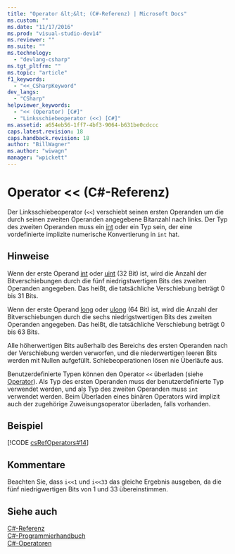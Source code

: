 ```yaml
---
title: "Operator &lt;&lt; (C#-Referenz) | Microsoft Docs"
ms.custom: ""
ms.date: "11/17/2016"
ms.prod: "visual-studio-dev14"
ms.reviewer: ""
ms.suite: ""
ms.technology: 
  - "devlang-csharp"
ms.tgt_pltfrm: ""
ms.topic: "article"
f1_keywords: 
  - "<<_CSharpKeyword"
dev_langs: 
  - "CSharp"
helpviewer_keywords: 
  - "<< (Operator) [C#]"
  - "Linksschiebeoperator (<<) [C#]"
ms.assetid: a654eb56-1ff7-4bf3-9064-b631be0cdccc
caps.latest.revision: 18
caps.handback.revision: 18
author: "BillWagner"
ms.author: "wiwagn"
manager: "wpickett"
---
```

# Operator &lt;&lt; (C#-Referenz)
Der Linksschiebeoperator \(`<<`\) verschiebt seinen ersten Operanden um die durch seinen zweiten Operanden angegebene Bitanzahl nach links.  Der Typ des zweiten Operanden muss ein [int](../../../csharp/language-reference/keywords/int.md) oder ein Typ sein, der eine vordefinierte implizite numerische Konvertierung in `int` hat.  
  
## Hinweise  
 Wenn der erste Operand [int](../../../csharp/language-reference/keywords/int.md) oder [uint](../../../csharp/language-reference/keywords/uint.md) \(32 Bit\) ist, wird die Anzahl der Bitverschiebungen durch die fünf niedrigstwertigen Bits des zweiten Operanden angegeben.  Das heißt, die tatsächliche Verschiebung beträgt 0 bis 31 Bits.  
  
 Wenn der erste Operand [long](../../../csharp/language-reference/keywords/long.md) oder [ulong](../../../csharp/language-reference/keywords/ulong.md) \(64 Bit\) ist, wird die Anzahl der Bitverschiebungen durch die sechs niedrigstwertigen Bits des zweiten Operanden angegeben.  Das heißt, die tatsächliche Verschiebung beträgt 0 bis 63 Bits.  
  
 Alle höherwertigen Bits außerhalb des Bereichs des ersten Operanden nach der Verschiebung werden verworfen, und die niederwertigen leeren Bits werden mit Nullen aufgefüllt.  Schiebeoperationen lösen nie Überläufe aus.  
  
 Benutzerdefinierte Typen können den Operator `<<` überladen \(siehe [Operator](../../../csharp/language-reference/keywords/operator.md)\). Als Typ des ersten Operanden muss der benutzerdefinierte Typ verwendet werden, und als Typ des zweiten Operanden muss `int` verwendet werden.  Beim Überladen eines binären Operators wird implizit auch der zugehörige Zuweisungsoperator überladen, falls vorhanden.  
  
## Beispiel  
 [!CODE [csRefOperators#14](../CodeSnippet/VS_Snippets_VBCSharp/csrefOperators#14)]  
  
## Kommentare  
 Beachten Sie, dass `i<<1` und `i<<33` das gleiche Ergebnis ausgeben, da die fünf niedrigwertigen Bits von 1 und 33 übereinstimmen.  
  
## Siehe auch  
 [C\#\-Referenz](../../../csharp/language-reference/index.md)   
 [C\#\-Programmierhandbuch](../../../csharp/programming-guide/index.md)   
 [C\#\-Operatoren](../../../csharp/language-reference/operators/index.md)